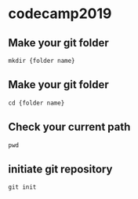 # codecamp2019


## Make your git folder

`mkdir {folder name}`

## Make your git folder

`cd {folder name}`


## Check your current path

`pwd`


## initiate git repository

`git init`




